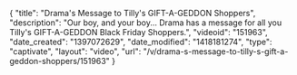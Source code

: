 {
    "title": "Drama's Message to Tilly's GIFT-A-GEDDON Shoppers",
    "description": "Our boy, and your boy... Drama has a message for all you Tilly's GIFT-A-GEDDON Black Friday Shoppers.",
    "videoid": "151963",
    "date_created": "1397072629",
    "date_modified": "1418181274",
    "type": "captivate",
    "layout": "video",
    "url": "\/v\/drama-s-message-to-tilly-s-gift-a-geddon-shoppers\/151963"
}
